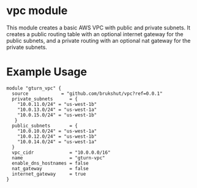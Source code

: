 # vpc module

This module creates a basic AWS VPC with public and private subnets. It creates a public routing table with an optional internet gateway for the public subnets, and a private routing with an optional nat gateway for the private subnets.

# Example Usage
```
module "gturn_vpc" {
  source            = "github.com/brukshut/vpc?ref=0.0.1"
  private_subnets      = {
    "10.0.11.0/24" = "us-west-1b"
    "10.0.13.0/24" = "us-west-1a"
    "10.0.15.0/24" = "us-west-1b"
   }
  public_subnets       = {
    "10.0.10.0/24" = "us-west-1a"
    "10.0.12.0/24" = "us-west-1b"
    "10.0.14.0/24" = "us-west-1a"
  }
  vpc_cidr             = "10.0.0.0/16"
  name                 = "gturn-vpc"
  enable_dns_hostnames = false
  nat_gateway          = false
  internet_gateway     = true
}
```
